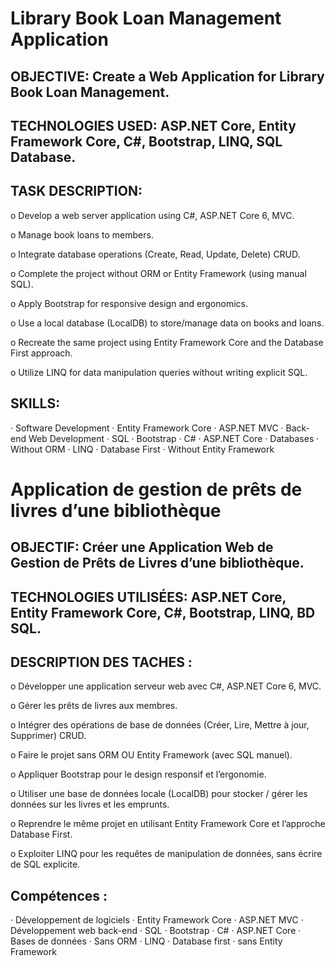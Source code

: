 # Library Book Loan Management Application
## OBJECTIVE: Create a Web Application for Library Book Loan Management.
## TECHNOLOGIES USED: ASP.NET Core, Entity Framework Core, C#, Bootstrap, LINQ, SQL Database.
## TASK DESCRIPTION:
o Develop a web server application using C#, ASP.NET Core 6, MVC.

o Manage book loans to members.

o Integrate database operations (Create, Read, Update, Delete) CRUD.

o Complete the project without ORM or Entity Framework (using manual SQL).

o Apply Bootstrap for responsive design and ergonomics.

o Use a local database (LocalDB) to store/manage data on books and loans.

o Recreate the same project using Entity Framework Core and the Database First approach.

o Utilize LINQ for data manipulation queries without writing explicit SQL.

## SKILLS: 
· Software Development · Entity Framework Core · ASP.NET MVC · Back-end Web Development 
· SQL · Bootstrap · C# · ASP.NET Core · Databases · Without ORM · LINQ · Database First · Without Entity Framework





# Application de gestion de prêts de livres d’une bibliothèque
## OBJECTIF: Créer une Application Web de Gestion de Prêts de Livres d’une bibliothèque.
## TECHNOLOGIES UTILISÉES: ASP.NET Core, Entity Framework Core, C#, Bootstrap, LINQ, BD SQL.
## DESCRIPTION DES TACHES :
o Développer une application serveur web avec C#, ASP.NET Core 6, MVC.

o Gérer les prêts de livres aux membres.

o Intégrer des opérations de base de données (Créer, Lire, Mettre à jour, Supprimer) CRUD.

o Faire le projet sans ORM OU Entity Framework (avec SQL manuel).

o Appliquer Bootstrap pour le design responsif et l’ergonomie.

o Utiliser une base de données locale (LocalDB) pour stocker / gérer les données sur les livres et les emprunts.

o Reprendre le même projet en utilisant Entity Framework Core et l’approche Database First.

o Exploiter LINQ pour les requêtes de manipulation de données, sans écrire de SQL explicite.

## Compétences :
· Développement de logiciels · Entity Framework Core · ASP.NET MVC · Développement web back-end 
· SQL · Bootstrap · C# · ASP.NET Core · Bases de données · Sans ORM · LINQ · Database first · sans Entity Framework

